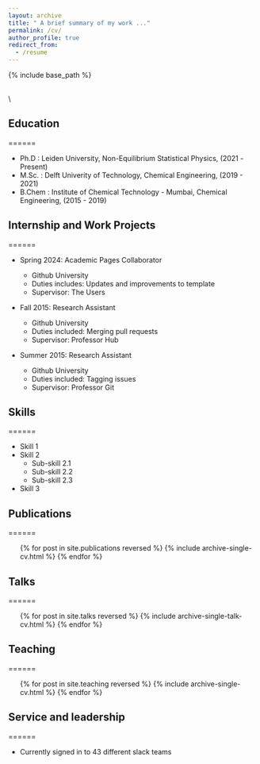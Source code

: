 ```yaml
---
layout: archive
title: " A brief summary of my work ..."
permalink: /cv/
author_profile: true
redirect_from:
  - /resume
---
```


{% include base_path %}

\
\




## Education
======
* Ph.D   : Leiden University, Non-Equilibrium Statistical Physics,  (2021 -Present)
* M.Sc.  : Delft Univerity of Technology,  Chemical Engineering, (2019 - 2021)
* B.Chem : Institute of Chemical Technology - Mumbai, Chemical Engineering, (2015 - 2019)

## Internship and Work Projects 
======
* Spring 2024: Academic Pages Collaborator
  * Github University
  * Duties includes: Updates and improvements to template
  * Supervisor: The Users

* Fall 2015: Research Assistant
  * Github University
  * Duties included: Merging pull requests
  * Supervisor: Professor Hub

* Summer 2015: Research Assistant
  * Github University
  * Duties included: Tagging issues
  * Supervisor: Professor Git
  
## Skills
======
* Skill 1
* Skill 2
  * Sub-skill 2.1
  * Sub-skill 2.2
  * Sub-skill 2.3
* Skill 3

## Publications
======
  <ul>{% for post in site.publications reversed %}
    {% include archive-single-cv.html %}
  {% endfor %}</ul>
  
## Talks
======
  <ul>{% for post in site.talks reversed %}
    {% include archive-single-talk-cv.html  %}
  {% endfor %}</ul>
  
## Teaching
======
  <ul>{% for post in site.teaching reversed %}
    {% include archive-single-cv.html %}
  {% endfor %}</ul>
  
## Service and leadership
======
* Currently signed in to 43 different slack teams

